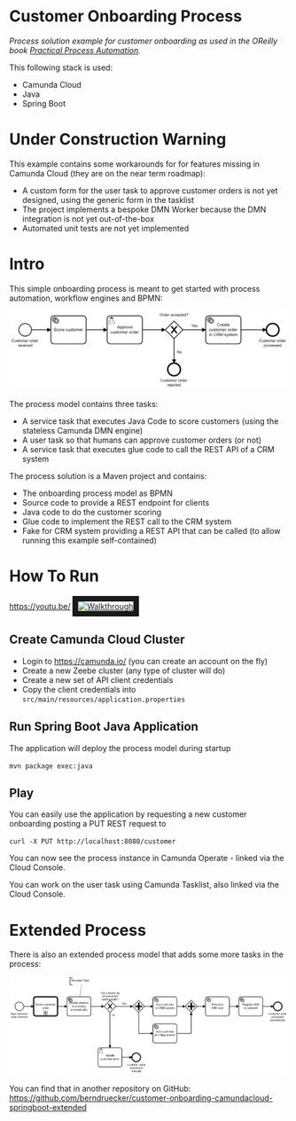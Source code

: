 # Customer Onboarding Process

*Process solution example for customer onboarding as used in the OReilly book [Practical Process Automation](https://processautomationbook.com/).*

This following stack is used:

* Camunda Cloud
* Java
* Spring Boot

# Under Construction Warning

This example contains some workarounds for for features missing in Camunda Cloud (they are on the near term roadmap):

* A custom form for the user task to approve customer orders is not yet designed, using the generic form in the tasklist
* The project implements a bespoke DMN Worker because the DMN integration is not yet out-of-the-box
* Automated unit tests are not yet implemented

# Intro

This simple onboarding process is meant to get started with process automation, workflow engines and BPMN:

![Customer Onboarding](docs/customer-onboarding-simple.png)

The process model contains three tasks:

* A service task that executes Java Code to score customers (using the stateless Camunda DMN engine)
* A user task so that humans can approve customer orders (or not)
* A service task that executes glue code to call the REST API of a CRM system

The process solution is a Maven project and contains:

* The onboarding process model as BPMN
* Source code to provide a REST endpoint for clients
* Java code to do the customer scoring
* Glue code to implement the REST call to the CRM system
* Fake for CRM system providing a REST API that can be called (to allow running this example self-contained)


# How To Run
https://youtu.be/
<a href="http://www.youtube.com/watch?feature=player_embedded&v=QUB0dSBBMPM" target="_blank"><img src="http://img.youtube.com/vi/QUB0dSBBMPM/0.jpg" alt="Walkthrough" width="240" height="180" border="10" /></a>

## Create Camunda Cloud Cluster

* Login to https://camunda.io/ (you can create an account on the fly)
* Create a new Zeebe cluster (any type of cluster will do)
* Create a new set of API client credentials
* Copy the client credentials into `src/main/resources/application.properties`


## Run Spring Boot Java Application

The application will deploy the process model during startup

`mvn package exec:java`


## Play

You can easily use the application by requesting a new customer onboarding posting a PUT REST request to 

`curl -X PUT http://localhost:8080/customer`

You can now see the process instance in Camunda Operate - linked via the Cloud Console.

You can work on the user task using Camunda Tasklist, also linked via the Cloud Console.



# Extended Process

There is also an extended process model that adds some more tasks in the process: 

![Customer Onboarding](docs/customer-onboarding-extended.png)

You can find that in another repository on GitHub: https://github.com/berndruecker/customer-onboarding-camundacloud-springboot-extended